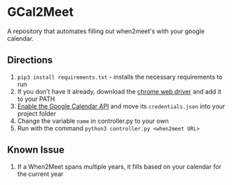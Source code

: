 # GCal2Meet

A repository that automates filling out when2meet's with your google calendar.

## Directions

1. `pip3 install requirements.txt` - installs the necessary requirements to run
2. If you don't have it already, download the [chrome web driver](https://chromedriver.chromium.org/downloads) and add it to your PATH
3. [Enable the Google Calendar API](https://developers.google.com/calendar/quickstart/python) and move its `credentials.json` into your project folder
4. Change the variable `name` in controller.py to your own
5. Run with the command `python3 controller.py <when2meet URL>`

## Known Issue
1. If a When2Meet spans multiple years, it fills based on your calendar for the current year
